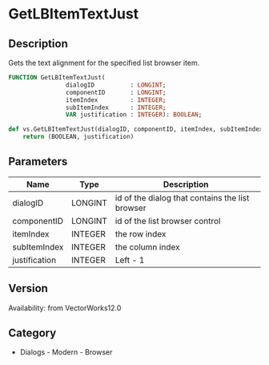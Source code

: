 # GetLBItemTextJust

## Description
Gets the text alignment for the specified list browser item.

```pascal
FUNCTION GetLBItemTextJust(
				dialogID          : LONGINT;
				componentID       : LONGINT;
				itemIndex         : INTEGER;
				subItemIndex      : INTEGER;
				VAR justification : INTEGER): BOOLEAN;
```

```python
def vs.GetLBItemTextJust(dialogID, componentID, itemIndex, subItemIndex):
    return (BOOLEAN, justification)
```

## Parameters
|Name|Type|Description|
|---|---|---|
|dialogID|LONGINT|id of the dialog that contains the list browser|
|componentID|LONGINT|id of the list browser control|
|itemIndex|INTEGER|the row index|
|subItemIndex|INTEGER|the column index|
|justification|INTEGER|Left - 1|Center - 2|Right - 3|

## Version
Availability: from VectorWorks12.0

## Category
* Dialogs - Modern - Browser

